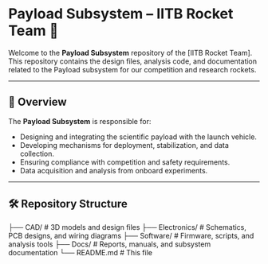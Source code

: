 # Payload Subsystem – IITB Rocket Team 🚀

Welcome to the **Payload Subsystem** repository of the [IITB Rocket Team].  
This repository contains the design files, analysis code, and documentation related to the Payload subsystem for our competition and research rockets.

---

## 📌 Overview
The **Payload Subsystem** is responsible for:
- Designing and integrating the scientific payload with the launch vehicle.
- Developing mechanisms for deployment, stabilization, and data collection.
- Ensuring compliance with competition and safety requirements.
- Data acquisition and analysis from onboard experiments.

---

## 🛠 Repository Structure
├── CAD/ # 3D models and design files
├── Electronics/ # Schematics, PCB designs, and wiring diagrams
├── Software/ # Firmware, scripts, and analysis tools
├── Docs/ # Reports, manuals, and subsystem documentation
└── README.md # This file
